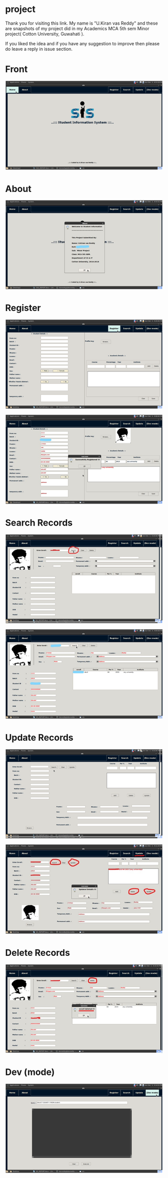 # project 

Thank you for visiting this link. My name is "U.Kiran vas Reddy" and these are snapshots of my project did in my Academics MCA 5th sem Minor project( Cotton University, Guwahati ).

If you liked the idea and if you have any suggestion to improve then please do leave a reply in issue section. 


# Front

![alt text](https://github.com/kiranreddyrebel/minorproject/blob/master/1.png?raw=true "main")


# About

![alt text](https://github.com/kiranreddyrebel/minorproject/blob/master/2.jpg?raw=true "about")



# Register

![alt text](https://github.com/kiranreddyrebel/minorproject/blob/master/3.png?raw=true "register")

![alt text](https://github.com/kiranreddyrebel/minorproject/blob/master/4.jpg?raw=true "register")



# Search Records

![alt text](https://github.com/kiranreddyrebel/minorproject/blob/master/5.jpg?raw=true "search")

![alt text](https://github.com/kiranreddyrebel/minorproject/blob/master/6.jpg?raw=true "search")

# Update Records

![alt text](https://github.com/kiranreddyrebel/minorproject/blob/master/7.png?raw=true "update")

![alt text](https://github.com/kiranreddyrebel/minorproject/blob/master/8.jpg?raw=true "update")


# Delete Records

![alt text](https://github.com/kiranreddyrebel/minorproject/blob/master/10.jpg?raw=true "Delete data records")


# Dev (mode)

![alt text](https://github.com/kiranreddyrebel/minorproject/blob/master/11.png?raw=true "Dev")
